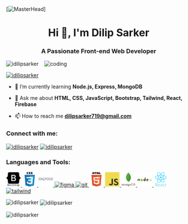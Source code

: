 [![MasterHead](https://cdn.dribbble.com/users/1162077/screenshots/3848914/programmer.gif)]
<h1 align="center">Hi 👋, I'm Dilip Sarker</h1>
<h3 align="center">A Passionate Front-end Web Developer</h3>
<img align="right" alt="coding" width="400" src="https://res.cloudinary.com/practicaldev/image/fetch/s--mgVodcWf--/c_imagga_scale,f_auto,fl_progressive,h_900,q_auto,w_1600/https://dev-to-uploads.s3.amazonaws.com/uploads/articles/pp4ll13f5onw4gqj8ggl.jpg">

<p align="left"> <img src="https://komarev.com/ghpvc/?username=idilipsarker&label=Profile%20views&color=0e75b6&style=flat" alt="idilipsarker" /> </p>

<p align="left"> <a href="https://twitter.com/idilipsarker" target="blank"><img src="https://img.shields.io/twitter/follow/idilipsarker?logo=twitter&style=for-the-badge" alt="idilipsarker" /></a> </p>

- 🌱 I’m currently learning **Node.js, Express, MongoDB**

- 💬 Ask me about **HTML, CSS, JavaScript, Bootstrap, Tailwind, React, Firebase**

- 📫 How to reach me **dilipsarker719@gmail.com**

<h3 align="left">Connect with me:</h3>
<p align="left">
<a href="https://twitter.com/idilipsarker" target="blank"><img align="center" src="https://raw.githubusercontent.com/rahuldkjain/github-profile-readme-generator/master/src/images/icons/Social/twitter.svg" alt="idilipsarker" height="30" width="40" /></a>
<a href="https://linkedin.com/in/idilipsarker" target="blank"><img align="center" src="https://raw.githubusercontent.com/rahuldkjain/github-profile-readme-generator/master/src/images/icons/Social/linked-in-alt.svg" alt="idilipsarker" height="30" width="40" /></a>
</p>

<h3 align="left">Languages and Tools:</h3>
<p align="left"> <a href="https://getbootstrap.com" target="_blank" rel="noreferrer"> <img src="https://raw.githubusercontent.com/devicons/devicon/master/icons/bootstrap/bootstrap-plain-wordmark.svg" alt="bootstrap" width="40" height="40"/> </a> <a href="https://www.w3schools.com/css/" target="_blank" rel="noreferrer"> <img src="https://raw.githubusercontent.com/devicons/devicon/master/icons/css3/css3-original-wordmark.svg" alt="css3" width="40" height="40"/> </a> <a href="https://expressjs.com" target="_blank" rel="noreferrer"> <img src="https://raw.githubusercontent.com/devicons/devicon/master/icons/express/express-original-wordmark.svg" alt="express" width="40" height="40"/> </a> <a href="https://www.figma.com/" target="_blank" rel="noreferrer"> <img src="https://www.vectorlogo.zone/logos/figma/figma-icon.svg" alt="figma" width="40" height="40"/> </a> <a href="https://git-scm.com/" target="_blank" rel="noreferrer"> <img src="https://www.vectorlogo.zone/logos/git-scm/git-scm-icon.svg" alt="git" width="40" height="40"/> </a> <a href="https://www.w3.org/html/" target="_blank" rel="noreferrer"> <img src="https://raw.githubusercontent.com/devicons/devicon/master/icons/html5/html5-original-wordmark.svg" alt="html5" width="40" height="40"/> </a> <a href="https://developer.mozilla.org/en-US/docs/Web/JavaScript" target="_blank" rel="noreferrer"> <img src="https://raw.githubusercontent.com/devicons/devicon/master/icons/javascript/javascript-original.svg" alt="javascript" width="40" height="40"/> </a> <a href="https://www.mongodb.com/" target="_blank" rel="noreferrer"> <img src="https://raw.githubusercontent.com/devicons/devicon/master/icons/mongodb/mongodb-original-wordmark.svg" alt="mongodb" width="40" height="40"/> </a> <a href="https://nodejs.org" target="_blank" rel="noreferrer"> <img src="https://raw.githubusercontent.com/devicons/devicon/master/icons/nodejs/nodejs-original-wordmark.svg" alt="nodejs" width="40" height="40"/> </a> <a href="https://reactjs.org/" target="_blank" rel="noreferrer"> <img src="https://raw.githubusercontent.com/devicons/devicon/master/icons/react/react-original-wordmark.svg" alt="react" width="40" height="40"/> </a> <a href="https://tailwindcss.com/" target="_blank" rel="noreferrer"> <img src="https://www.vectorlogo.zone/logos/tailwindcss/tailwindcss-icon.svg" alt="tailwind" width="40" height="40"/> </a> </p>

<p><img align="left" src="https://github-readme-stats.vercel.app/api/top-langs?username=idilipsarker&show_icons=true&locale=en&layout=compact" alt="idilipsarker" /></p>

<p>&nbsp;<img align="center" src="https://github-readme-stats.vercel.app/api?username=idilipsarker&show_icons=true&locale=en" alt="idilipsarker" /></p>

<p><img align="center" src="https://github-readme-streak-stats.herokuapp.com/?user=idilipsarker&" alt="idilipsarker" /></p>
